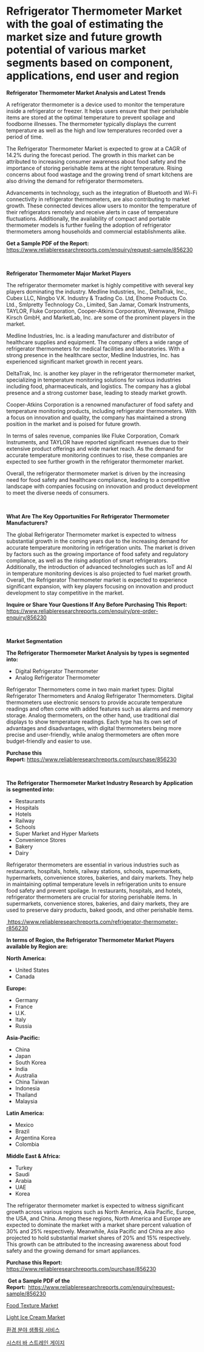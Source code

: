 <p><h1>Refrigerator Thermometer Market with the goal of estimating the market size and future growth potential of various market segments based on component, applications, end user and region</h1></p><p><strong>Refrigerator Thermometer Market Analysis and Latest Trends</strong></p>
<p><p>A refrigerator thermometer is a device used to monitor the temperature inside a refrigerator or freezer. It helps users ensure that their perishable items are stored at the optimal temperature to prevent spoilage and foodborne illnesses. The thermometer typically displays the current temperature as well as the high and low temperatures recorded over a period of time.</p><p>The Refrigerator Thermometer Market is expected to grow at a CAGR of 14.2% during the forecast period. The growth in this market can be attributed to increasing consumer awareness about food safety and the importance of storing perishable items at the right temperature. Rising concerns about food wastage and the growing trend of smart kitchens are also driving the demand for refrigerator thermometers.</p><p>Advancements in technology, such as the integration of Bluetooth and Wi-Fi connectivity in refrigerator thermometers, are also contributing to market growth. These connected devices allow users to monitor the temperature of their refrigerators remotely and receive alerts in case of temperature fluctuations. Additionally, the availability of compact and portable thermometer models is further fueling the adoption of refrigerator thermometers among households and commercial establishments alike.</p></p>
<p><strong>Get a Sample PDF of the Report:&nbsp;</strong> <a href="https://www.reliableresearchreports.com/enquiry/request-sample/856230">https://www.reliableresearchreports.com/enquiry/request-sample/856230</a></p>
<p>&nbsp;</p>
<p><strong>Refrigerator Thermometer Major Market Players</strong></p>
<p><p>The refrigerator thermometer market is highly competitive with several key players dominating the industry. Medline Industries, Inc., DeltaTrak, Inc., Cubex LLC, Ningbo V.K. Industry & Trading Co. Ltd, Ehome Products Co. Ltd., Smlpretty Technology Co., Limited, San Jamar, Comark Instruments, TAYLOR, Fluke Corporation, Cooper-Atkins Corporation, Wrenwane, Philipp Kirsch GmbH, and MarketLab, Inc. are some of the prominent players in the market.</p><p>Medline Industries, Inc. is a leading manufacturer and distributor of healthcare supplies and equipment. The company offers a wide range of refrigerator thermometers for medical facilities and laboratories. With a strong presence in the healthcare sector, Medline Industries, Inc. has experienced significant market growth in recent years.</p><p>DeltaTrak, Inc. is another key player in the refrigerator thermometer market, specializing in temperature monitoring solutions for various industries including food, pharmaceuticals, and logistics. The company has a global presence and a strong customer base, leading to steady market growth.</p><p>Cooper-Atkins Corporation is a renowned manufacturer of food safety and temperature monitoring products, including refrigerator thermometers. With a focus on innovation and quality, the company has maintained a strong position in the market and is poised for future growth.</p><p>In terms of sales revenue, companies like Fluke Corporation, Comark Instruments, and TAYLOR have reported significant revenues due to their extensive product offerings and wide market reach. As the demand for accurate temperature monitoring continues to rise, these companies are expected to see further growth in the refrigerator thermometer market.</p><p>Overall, the refrigerator thermometer market is driven by the increasing need for food safety and healthcare compliance, leading to a competitive landscape with companies focusing on innovation and product development to meet the diverse needs of consumers.</p></p>
<p>&nbsp;</p>
<p><strong>What Are The Key Opportunities For Refrigerator Thermometer Manufacturers?</strong></p>
<p><p>The global Refrigerator Thermometer market is expected to witness substantial growth in the coming years due to the increasing demand for accurate temperature monitoring in refrigeration units. The market is driven by factors such as the growing importance of food safety and regulatory compliance, as well as the rising adoption of smart refrigerators. Additionally, the introduction of advanced technologies such as IoT and AI in temperature monitoring devices is also projected to fuel market growth. Overall, the Refrigerator Thermometer market is expected to experience significant expansion, with key players focusing on innovation and product development to stay competitive in the market.</p></p>
<p><strong>Inquire or Share Your Questions If Any Before Purchasing This Report:</strong> <a href="https://www.reliableresearchreports.com/enquiry/pre-order-enquiry/856230">https://www.reliableresearchreports.com/enquiry/pre-order-enquiry/856230</a></p>
<p>&nbsp;</p>
<p><strong>Market Segmentation</strong></p>
<p><strong>The Refrigerator Thermometer Market Analysis by types is segmented into:</strong></p>
<p><ul><li>Digital Refrigerator Thermometer</li><li>Analog Refrigerator Thermometer</li></ul></p>
<p><p>Refrigerator Thermometers come in two main market types: Digital Refrigerator Thermometers and Analog Refrigerator Thermometers. Digital thermometers use electronic sensors to provide accurate temperature readings and often come with added features such as alarms and memory storage. Analog thermometers, on the other hand, use traditional dial displays to show temperature readings. Each type has its own set of advantages and disadvantages, with digital thermometers being more precise and user-friendly, while analog thermometers are often more budget-friendly and easier to use.</p></p>
<p><strong>Purchase this Report:&nbsp;</strong><a href="https://www.reliableresearchreports.com/purchase/856230">https://www.reliableresearchreports.com/purchase/856230</a></p>
<p>&nbsp;</p>
<p><strong>The Refrigerator Thermometer Market Industry Research by Application is segmented into:</strong></p>
<p><ul><li>Restaurants</li><li>Hospitals</li><li>Hotels</li><li>Railway</li><li>Schools</li><li>Super Market and Hyper Markets</li><li>Convenience Stores</li><li>Bakery</li><li>Dairy</li></ul></p>
<p><p>Refrigerator thermometers are essential in various industries such as restaurants, hospitals, hotels, railway stations, schools, supermarkets, hypermarkets, convenience stores, bakeries, and dairy markets. They help in maintaining optimal temperature levels in refrigeration units to ensure food safety and prevent spoilage. In restaurants, hospitals, and hotels, refrigerator thermometers are crucial for storing perishable items. In supermarkets, convenience stores, bakeries, and dairy markets, they are used to preserve dairy products, baked goods, and other perishable items.</p></p>
<p><a href="https://www.reliableresearchreports.com/refrigerator-thermometer-r856230">&nbsp;https://www.reliableresearchreports.com/refrigerator-thermometer-r856230</a></p>
<p><strong>In terms of Region, the Refrigerator Thermometer Market Players available by Region are:</strong></p>
<p>
    <p> <strong> North America: </strong>
        <ul>
            <li>United States</li>
            <li>Canada</li>
        </ul>
        </p> 
    <p> <strong> Europe: </strong>
        <ul>
            <li>Germany</li>
            <li>France</li>
            <li>U.K.</li>
            <li>Italy</li>
            <li>Russia</li>
        </ul>
        </p> 
    <p> <strong> Asia-Pacific: </strong>
        <ul>
            <li>China</li>
            <li>Japan</li>
            <li>South Korea</li>
            <li>India</li>
            <li>Australia</li>
            <li>China Taiwan</li>
            <li>Indonesia</li>
            <li>Thailand</li>
            <li>Malaysia</li>
        </ul>
        </p> 
    <p> <strong> Latin America: </strong>
        <ul>
            <li>Mexico</li>
            <li>Brazil</li>
            <li>Argentina Korea</li>
            <li>Colombia</li>
        </ul>
        </p> 
    <p> <strong> Middle East & Africa: </strong>
        <ul>
            <li>Turkey</li>
            <li>Saudi</li>
            <li>Arabia</li>
            <li>UAE</li>
            <li>Korea</li>
        </ul>
    </p>
    </p>
<p><p>The refrigerator thermometer market is expected to witness significant growth across various regions such as North America, Asia Pacific, Europe, the USA, and China. Among these regions, North America and Europe are expected to dominate the market with a market share percent valuation of 30% and 25% respectively. Meanwhile, Asia Pacific and China are also projected to hold substantial market shares of 20% and 15% respectively. This growth can be attributed to the increasing awareness about food safety and the growing demand for smart appliances.</p></p>
<p><strong>Purchase this Report: </strong><a href="https://www.reliableresearchreports.com/purchase/856230">https://www.reliableresearchreports.com/purchase/856230</a></p>
<p>&nbsp;<strong>Get a Sample PDF of the Report:&nbsp;&nbsp;</strong><a href="https://www.reliableresearchreports.com/enquiry/request-sample/856230">https://www.reliableresearchreports.com/enquiry/request-sample/856230</a></p>
<p><strong></strong></p>
<p><p><a href="https://github.com/marlinacrngin/Market-Research-Report-List-1/blob/main/food-texture-market.md">Food Texture Market</a></p><p><a href="https://github.com/wnxtvsgd56/Market-Research-Report-List-1/blob/main/light-ice-cream-market.md">Light Ice Cream Market</a></p><p><a href="https://github.com/Hubertstyenger6685/Market-Research-Report-List-2/blob/main/2619220163272.md">환경 분야 샘플링 서비스</a></p><p><a href="https://github.com/anton65482023/Market-Research-Report-List-1/blob/main/4370031163273.md">시스터 바 스트레인 게이지</a></p></p>
